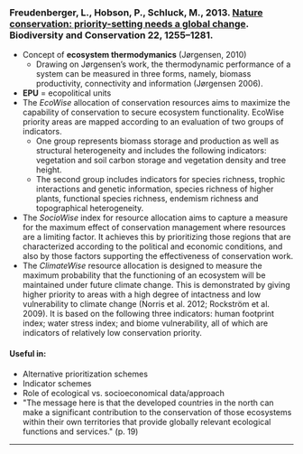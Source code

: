 ### Freudenberger, L., Hobson, P., Schluck, M., 2013. [Nature conservation: priority-setting needs a global change](http://link.springer.com/article/10.1007/s10531-012-0428-6). Biodiversity and Conservation 22, 1255–1281.

* Concept of **ecosystem thermodymanics** (Jørgensen, 2010)
    - Drawing on Jørgensen’s work, the thermodynamic performance of a system can be measured in three forms, namely, biomass productivity, connectivity and information (Jørgensen 2006).
* **EPU** = ecopolitical units
* The *EcoWise* allocation of conservation resources aims to maximize the capability of conservation to secure ecosystem functionality. EcoWise priority areas are mapped according to an evaluation of two groups of indicators.
  - One group represents biomass storage and production as well as structural heterogeneity and includes the following indicators: vegetation and soil carbon storage and vegetation density and tree height.
  - The second group includes indicators for species richness, trophic interactions and genetic information, species richness of higher plants, functional species richness, endemism richness and topographical heterogeneity.
* The *SocioWise* index for resource allocation aims to capture a measure for the maximum effect of conservation management where resources are a limiting factor. It achieves this by prioritizing those regions that are characterized according to the political and economic conditions, and also by those factors supporting the effectiveness of conservation work.
* The *ClimateWise* resource allocation is designed to measure the maximum probability that the functioning of an ecosystem will be maintained under future climate change. This is demonstrated by giving higher priority to areas with a high degree of intactness and low vulnerability to climate change (Norris et al. 2012; Rockström et al. 2009). It is based on the following three indicators: human footprint index; water stress index; and biome vulnerability, all of which are indicators of relatively low conservation priority.

#### Useful in:

* Alternative prioritization schemes
* Indicator schemes
* Role of ecological vs. socioeconomical data/approach
* "The message here is that the developed countries in the north can make a significant contribution to the conservation of those ecosystems within their own territories that provide globally relevant ecological functions and services." (p. 19)
----